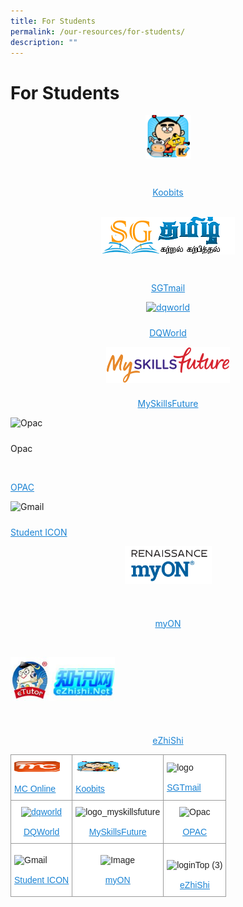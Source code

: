 ```yaml
---
title: For Students
permalink: /our-resources/for-students/
description: ""
---
```

# **For Students**


</p></td><td style="box-sizing: inherit; padding: 5px 10px; width: 245.24px; background-color: rgb(255, 255, 255);"><a href="https://problemsums.koobits.com/" style="box-sizing: inherit; background-color: transparent; transition: all 0.25s ease-in-out 0s; text-decoration: underline; color: rgb(27, 131, 211);"><img class="aligncenter wp-image-992" src="/images/KooBits_PS-Xinmin2.png" alt="koobits_ps-xinmin2" width="73" height="70" style="box-sizing: inherit; border: 0px; vertical-align: middle; max-width: 100%; height: auto; margin: auto; display: block; clear: both;"></a><p style="box-sizing: inherit; font-size: 1em;">&nbsp;</p><p style="box-sizing: inherit; font-size: 1em; text-align: center;"><a href="https://problemsums.koobits.com/" style="box-sizing: inherit; background-color: transparent; transition: all 0.25s ease-in-out 0s; text-decoration: underline; color: rgb(27, 131, 211);">Koobits</a></p></td><td style="box-sizing: inherit; padding: 5px 10px; width: 365.854px; background-color: rgb(255, 255, 255);">&nbsp;<a href="http://www.sgtamil.com/" style="box-sizing: inherit; background-color: transparent; transition: all 0.25s ease-in-out 0s; text-decoration: underline; color: rgb(27, 131, 211);"><img class="aligncenter wp-image-2163" src="/images/logo-e1498105993833.png" alt="logo" width="214" height="60" style="box-sizing: inherit; border: 0px; vertical-align: middle; max-width: 100%; height: auto; margin: auto; display: block; clear: both;"></a><p style="box-sizing: inherit; font-size: 1em;">&nbsp;</p><p style="box-sizing: inherit; font-size: 1em; text-align: center;"><a href="http://www.sgtamil.com/" style="box-sizing: inherit; background-color: transparent; transition: all 0.25s ease-in-out 0s; text-decoration: underline; color: rgb(27, 131, 211);">SGTmail</a></p></td></tr><tr style="box-sizing: inherit; background: rgb(230, 230, 230);"><td style="box-sizing: inherit; padding: 5px 10px; width: 245.24px; background-color: rgb(255, 255, 255);"><p style="box-sizing: inherit; font-size: 1em; text-align: center;"><a href="https://www.dqworld.net/" style="box-sizing: inherit; background-color: transparent; transition: all 0.25s ease-in-out 0s; text-decoration: underline; color: rgb(27, 131, 211);"><img class="alignnone wp-image-2161" src="/images/dqworld.png" alt="dqworld" width="303" height="70" srcset="/wp-content/uploads/2017/06/dqworld.png 433w, /wp-content/uploads/2017/06/dqworld-300x69.png 300w" sizes="(max-width: 303px) 100vw, 303px" style="box-sizing: inherit; border: 0px; vertical-align: middle; max-width: 100%; height: auto; margin-bottom: 10px;"></a></p><p style="box-sizing: inherit; font-size: 1em; text-align: center;"><a href="https://www.dqworld.net/" style="box-sizing: inherit; background-color: transparent; transition: all 0.25s ease-in-out 0s; text-decoration: underline; color: rgb(27, 131, 211);">DQWorld</a></p></td><td style="box-sizing: inherit; padding: 5px 10px; width: 245.24px; background-color: rgb(255, 255, 255);"><p style="box-sizing: inherit; font-size: 1em; text-align: center;"><img class="alignnone size-full wp-image-2247" src="/images/logo_myskillsfuture.png" alt="logo_myskillsfuture" width="198" height="58" style="box-sizing: inherit; border: 0px; vertical-align: middle; max-width: 100%; height: auto; margin-bottom: 10px;"></p><p style="box-sizing: inherit; font-size: 1em; text-align: center;"><a href="https://www.myskillsfuture.sg/content/student/en/primary.html" style="box-sizing: inherit; background-color: transparent; transition: all 0.25s ease-in-out 0s; text-decoration: underline; color: rgb(27, 131, 211);">MySkillsFuture</a></p></td><td style="box-sizing: inherit; padding: 5px 10px; width: 365.854px; background-color: rgb(255, 255, 255); text-align: center;"><div id="attachment_5133" class="wp-caption alignnone" style="box-sizing: inherit; width: 310px;"><img aria-describedby="caption-attachment-5133" class="wp-image-5133 size-medium" src="/images/opac.png" alt="Opac" width="300" height="99" srcset="/wp-content/uploads/2022/07/opac-300x99.png 300w, /wp-content/uploads/2022/07/opac.png 391w" sizes="(max-width: 300px) 100vw, 300px" style="box-sizing: inherit; border: 0px; vertical-align: middle; max-width: 100%; height: auto; margin-bottom: 10px;"><p id="caption-attachment-5133" class="wp-caption-text" style="box-sizing: inherit; font-size: 1em;">Opac</p></div><p style="box-sizing: inherit; font-size: 1em;">&nbsp;</p><p style="box-sizing: inherit; font-size: 1em;"><a href="https://schoolibrary.moe.edu.sg/xinminpri/cgi-bin/spydus.exe/MSGTRN/WPAC/HOME" style="box-sizing: inherit; background-color: transparent; transition: all 0.25s ease-in-out 0s; text-decoration: underline; color: rgb(27, 131, 211);">OPAC</a></p></td></tr><tr style="box-sizing: inherit; background: rgb(255, 255, 255);"><td style="box-sizing: inherit; padding: 5px 10px; width: 245.24px; background-color: rgb(255, 255, 255);"><div id="attachment_5145" class="wp-caption alignnone" style="box-sizing: inherit; width: 160px;"><img aria-describedby="caption-attachment-5145" class="wp-image-5145 size-thumbnail" src="/images/gmail-300x300.jpg" alt="Gmail" width="150" height="150" srcset="/wp-content/uploads/2022/07/gmail-150x150.jpg 150w, /wp-content/uploads/2022/07/gmail-300x300.jpg 300w, /wp-content/uploads/2022/07/gmail.jpg 512w" sizes="(max-width: 150px) 100vw, 150px" style="box-sizing: inherit; border: 0px; vertical-align: middle; max-width: 100%; height: auto; margin-bottom: 10px;"><p id="caption-attachment-5145" class="wp-caption-text" style="box-sizing: inherit; font-size: 1em;"><a href="https://workspace.google.com/dashboard" style="box-sizing: inherit; background-color: transparent; transition: all 0.25s ease-in-out 0s; text-decoration: underline; color: rgb(27, 131, 211);">Student ICON</a></p></div></td><td style="box-sizing: inherit; padding: 5px 10px; width: 245.24px; background-color: rgb(255, 255, 255);"><p style="box-sizing: inherit; font-size: 1em; text-align: center;"><img class="" src="/images/2022-myON.png" alt="" width="139" height="59" style="box-sizing: inherit; border: 0px; vertical-align: middle; max-width: 100%; height: auto; margin-bottom: 10px;"></p><p style="box-sizing: inherit; font-size: 1em;">&nbsp;</p><p style="box-sizing: inherit; font-size: 1em; text-align: center;"><a href="https://www.myon.com/" style="box-sizing: inherit; background-color: transparent; transition: all 0.25s ease-in-out 0s; text-decoration: underline; color: rgb(27, 131, 211);">myON</a></p></td><td style="box-sizing: inherit; padding: 5px 10px; width: 365.854px; background-color: rgb(255, 255, 255); text-align: center;"><div class="mceTemp" style="box-sizing: inherit;">&nbsp;</div><p style="box-sizing: inherit; font-size: 1em;"><a href="https://www.etutoronline.net/" style="box-sizing: inherit; background-color: transparent; transition: all 0.25s ease-in-out 0s; text-decoration: underline; color: rgb(27, 131, 211);"><img class="alignnone wp-image-2164" src="/images/loginTop-3-e1498105781848.jpg" alt="loginTop (3)" width="167" height="70" style="box-sizing: inherit; border: 0px; vertical-align: middle; max-width: 100%; height: auto; margin-bottom: 10px;"></a></p><p style="box-sizing: inherit; font-size: 1em;">&nbsp;</p><p style="box-sizing: inherit; font-size: 1em; text-align: center;"><a href="https://www.ezhishi.net/Contents/" style="box-sizing: inherit; background-color: transparent; transition: all 0.25s ease-in-out 0s; text-decoration: underline; color: rgb(27, 131, 211);">eZhiShi</a></p></td></tr></tbody></table>


<table style="border-collapse:collapse;border-spacing:0" class="tg"><thead><tr><th style="background-color:#FFF;border-color:#9b9b9b;border-style:solid;border-width:1px;color:#1B83D3;font-family:Arial, sans-serif;font-size:14px;font-weight:normal;overflow:hidden;padding:10px 5px;text-align:left;text-decoration:underline;vertical-align:middle;word-break:normal"><img src="/images/mc_online.png" alt="mc_online" width="73" height="17"><br> <br><a href="https://www.mconline.sg/" target="_blank" rel="noopener noreferrer"><span style="text-decoration:underline;color:#1B83D3;background-color:transparent">MC Online</span></a></th><th style="background-color:#FFF;border-color:#9b9b9b;border-style:solid;border-width:1px;color:#1B83D3;font-family:Arial, sans-serif;font-size:14px;font-weight:normal;overflow:hidden;padding:10px 5px;text-align:left;text-decoration:underline;vertical-align:middle;word-break:normal"><img src="/images/KooBits_PS-Xinmin2.png" alt="koobits_ps-xinmin2" width="73" height="17"><br> <br><a href="https://problemsums.koobits.com/" target="_blank" rel="noopener noreferrer"><span style="text-decoration:underline;color:#1B83D3;background-color:transparent">Koobits</span></a></th><th style="background-color:#FFF;border-color:#9b9b9b;border-style:solid;border-width:1px;color:#222;font-family:Arial, sans-serif;font-size:14px;font-weight:normal;overflow:hidden;padding:10px 5px;text-align:left;vertical-align:middle;word-break:normal"><span style="background-color:#FFF"> </span><img src="https://xinminpri.moe.edu.sg/wp-content/uploads/2017/06/logo-e1498105993833.png" alt="logo" width="42" height="17"><br> <br><a href="http://www.sgtamil.com/" target="_blank" rel="noopener noreferrer"><span style="text-decoration:underline;color:#1B83D3;background-color:transparent">SGTmail</span></a></th></tr></thead><tbody><tr><td style="background-color:#FFF;border-color:#9b9b9b;border-style:solid;border-width:1px;color:#1B83D3;font-family:Arial, sans-serif;font-size:14px;overflow:hidden;padding:10px 5px;text-align:center;text-decoration:underline;vertical-align:middle;word-break:normal"><img src="https://xinminpri.moe.edu.sg/wp-content/uploads/2017/06/dqworld.png" alt="dqworld" width="65" height="17"><br><br><a href="https://www.dqworld.net/" target="_blank" rel="noopener noreferrer"><span style="text-decoration:underline;color:#1B83D3;background-color:transparent">DQWorld</span></a></td><td style="background-color:#FFF;border-color:#9b9b9b;border-style:solid;border-width:1px;color:#222;font-family:Arial, sans-serif;font-size:14px;overflow:hidden;padding:10px 5px;text-align:center;vertical-align:middle;word-break:normal"><img src="https://xinminpri.moe.edu.sg/wp-content/uploads/2017/10/logo_myskillsfuture.png" alt="logo_myskillsfuture" width="106" height="17"><br><br><a href="https://www.myskillsfuture.sg/content/student/en/primary.html" target="_blank" rel="noopener noreferrer"><span style="text-decoration:underline;color:#1B83D3;background-color:transparent">MySkillsFuture</span></a></td><td style="background-color:#FFF;border-color:#9b9b9b;border-style:solid;border-width:1px;color:#222;font-family:Arial, sans-serif;font-size:14px;overflow:hidden;padding:10px 5px;text-align:center;vertical-align:middle;word-break:normal"><img src="https://xinminpri.moe.edu.sg/wp-content/uploads/2022/07/opac-300x99.png" alt="Opac" width="49" height="17"><br><br><a href="https://schoolibrary.moe.edu.sg/xinminpri/cgi-bin/spydus.exe/MSGTRN/WPAC/HOME" target="_blank" rel="noopener noreferrer"><span style="text-decoration:underline;color:#1B83D3;background-color:transparent">OPAC</span></a></td></tr><tr><td style="background-color:#FFF;border-color:#9b9b9b;border-style:solid;border-width:1px;color:#222;font-family:Arial, sans-serif;font-size:14px;overflow:hidden;padding:10px 5px;text-align:left;vertical-align:middle;word-break:normal"><img src="https://xinminpri.moe.edu.sg/wp-content/uploads/2022/07/gmail-150x150.jpg" alt="Gmail" width="53" height="17"><br><br><a href="https://workspace.google.com/dashboard" target="_blank" rel="noopener noreferrer"><span style="text-decoration:underline;color:#1B83D3;background-color:transparent">Student ICON</span></a></td><td style="background-color:#FFF;border-color:#9b9b9b;border-style:solid;border-width:1px;color:#222;font-family:Arial, sans-serif;font-size:14px;overflow:hidden;padding:10px 5px;text-align:center;vertical-align:middle;word-break:normal"><img src="https://xinminpri.moe.edu.sg/wp-content/uploads/2022/03/2022-myON.png" alt="Image" width="55" height="17"><br> <br><a href="https://www.myon.com/" target="_blank" rel="noopener noreferrer"><span style="text-decoration:underline;color:#1B83D3;background-color:transparent">myON</span></a></td><td style="background-color:#FFF;border-color:#9b9b9b;border-style:solid;border-width:1px;color:#222;font-family:Arial, sans-serif;font-size:14px;overflow:hidden;padding:10px 5px;text-align:center;vertical-align:top;word-break:normal"> <br><img src="https://xinminpri.moe.edu.sg/wp-content/uploads/2017/06/loginTop-3-e1498105781848.jpg" alt="loginTop (3)" width="89" height="17"><br> <br><a href="https://www.ezhishi.net/Contents/" target="_blank" rel="noopener noreferrer"><span style="text-decoration:underline;color:#1B83D3;background-color:transparent">eZhiShi</span></a></td></tr></tbody></table>